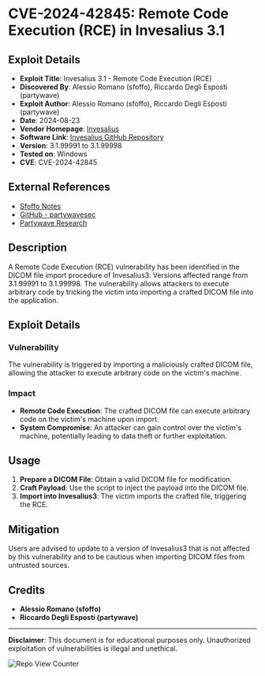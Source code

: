 # CVE-2024-42845: Remote Code Execution (RCE) in Invesalius 3.1

## Exploit Details

- **Exploit Title**: Invesalius 3.1 - Remote Code Execution (RCE)
- **Discovered By**: Alessio Romano (sfoffo), Riccardo Degli Esposti (partywave)
- **Exploit Author**: Alessio Romano (sfoffo), Riccardo Degli Esposti (partywave)
- **Date**: 2024-08-23
- **Vendor Homepage**: [Invesalius](https://invesalius.github.io/)
- **Software Link**: [Invesalius GitHub Repository](https://github.com/invesalius/invesalius3/tree/master/invesalius)
- **Version**: 3.1.99991 to 3.1.99998
- **Tested on**: Windows
- **CVE**: CVE-2024-42845

## External References

- [Sfoffo Notes](https://notes.sfoffo.com/contributions/2024-contributions/cve-2024-42845)
- [GitHub - partywavesec](https://github.com/partywavesec/invesalius3_vulnerabilities/tree/main/CVE-2024-42845)
- [Partywave Research](https://www.partywave.site/show/research/Tic%20TAC%20-%20Beware%20of%20your%20scan)

## Description

A Remote Code Execution (RCE) vulnerability has been identified in the DICOM file import procedure of Invesalius3. Versions affected range from 3.1.99991 to 3.1.99998. The vulnerability allows attackers to execute arbitrary code by tricking the victim into importing a crafted DICOM file into the application.

## Exploit Details

### Vulnerability

The vulnerability is triggered by importing a maliciously crafted DICOM file, allowing the attacker to execute arbitrary code on the victim's machine.

### Impact

- **Remote Code Execution**: The crafted DICOM file can execute arbitrary code on the victim's machine upon import.
- **System Compromise**: An attacker can gain control over the victim's machine, potentially leading to data theft or further exploitation.

## Usage

1. **Prepare a DICOM File**: Obtain a valid DICOM file for modification.
2. **Craft Payload**: Use the script to inject the payload into the DICOM file.
3. **Import into Invesalius3**: The victim imports the crafted file, triggering the RCE.

## Mitigation

Users are advised to update to a version of Invesalius3 that is not affected by this vulnerability and to be cautious when importing DICOM files from untrusted sources.

## Credits

- **Alessio Romano (sfoffo)**
- **Riccardo Degli Esposti (partywave)**

--- 

**Disclaimer**: This document is for educational purposes only. Unauthorized exploitation of vulnerabilities is illegal and unethical.

![Repo View Counter](https://profile-counter.glitch.me/CVE-2024-42845/count.svg)
